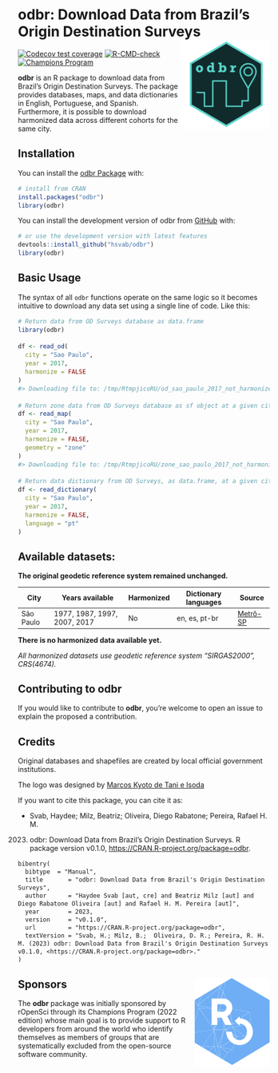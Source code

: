 
<!-- README.md is generated from README.Rmd. Please edit that file -->

# odbr: Download Data from Brazil’s Origin Destination Surveys <img align="right" src="man/figures/logo.png" alt="logo" width="180">

<!-- badges: start -->

[![Codecov test
coverage](https://codecov.io/gh/hsvab/odbr/branch/main/graph/badge.svg)](https://app.codecov.io/gh/hsvab/odbr?branch=main)
[![R-CMD-check](https://github.com/hsvab/odbr/actions/workflows/R-CMD-check.yaml/badge.svg?branch=main)](https://github.com/hsvab/odbr/actions?query=branch%3Amain)
[![Champions
Program](https://raw.githubusercontent.com/ropensci-org/badges/main/svgs/champions-program.svg)](https://ropensci.org/champions/)

<!-- badges: end -->

**odbr** is an R package to download data from Brazil’s Origin
Destination Surveys. The package provides databases, maps, and data
dictionaries in English, Portuguese, and Spanish. Furthermore, it is
possible to download harmonized data across different cohorts for the
same city.

## Installation

You can install the [odbr
Package](https://CRAN.R-project.org/package=odbr) with:

``` r
# install from CRAN
install.packages("odbr")
library(odbr)
```

You can install the development version of odbr from
[GitHub](https://github.com/) with:

``` r
# or use the development version with latest features
devtools::install_github("hsvab/odbr")
library(odbr)
```

## Basic Usage

The syntax of all `odbr` functions operate on the same logic so it
becomes intuitive to download any data set using a single line of code.
Like this:

``` r
# Return data from OD Surveys database as data.frame
library(odbr)

df <- read_od(
  city = "Sao Paulo",
  year = 2017,
  harmonize = FALSE
)
#> Downloading file to: /tmp/RtmpjicoRU/od_sao_paulo_2017_not_harmonized.csv.gz

# Return zone data from OD Surveys database as sf object at a given city and year
df <- read_map(
  city = "Sao Paulo",
  year = 2017,
  harmonize = FALSE,
  geometry = "zone"
)
#> Downloading file to: /tmp/RtmpjicoRU/zone_sao_paulo_2017_not_harmonized.gpkg

# Return data dictionary from OD Surveys, as data.frame, at a given city and year
df <- read_dictionary(
  city = "Sao Paulo",
  year = 2017,
  harmonize = FALSE,
  language = "pt"
)
```

## Available datasets:

**The original geodetic reference system remained unchanged.**

| City      | Years available              | Harmonized | Dictionary languages | Source                                                                             |
| --------- | ---------------------------- | ---------- | -------------------- | ---------------------------------------------------------------------------------- |
| São Paulo | 1977, 1987, 1997, 2007, 2017 | No         | en, es, pt-br        | [Metrô-SP](https://transparencia.metrosp.com.br/dataset/pesquisa-origem-e-destino) |

**There is no harmonized data available yet.**

*All harmonized datasets use geodetic reference system “SIRGAS2000”,
CRS(4674).*

## Contributing to odbr

If you would like to contribute to **odbr**, you’re welcome to open an
issue to explain the proposed a contribution.

## Credits

Original databases and shapefiles are created by local official
government institutions.

The logo was designed by [Marcos Kyoto de Tani e
Isoda](https://www.instagram.com/redes.urbanas/)

If you want to cite this package, you can cite it as:

  - Svab, Haydee; Milz, Beatriz; Oliveira, Diego Rabatone; Pereira,
    Rafael H. M.

<!-- end list -->

2023) odbr: Download Data from Brazil’s Origin Destination Surveys. R
      package version v0.1.0, <https://CRAN.R-project.org/package=odbr>.

<!-- end list -->

    bibentry(
      bibtype  = "Manual",
      title       = "odbr: Download Data from Brazil's Origin Destination Surveys",
      author      = "Haydee Svab [aut, cre] and Beatriz Milz [aut] and Diego Rabatone Oliveira [aut] and Rafael H. M. Pereira [aut]",
      year        = 2023,
      version     = "v0.1.0",
      url         = "https://CRAN.R-project.org/package=odbr",
      textVersion = "Svab, H.; Milz, B.;  Oliveira, D. R.; Pereira, R. H. M. (2023) odbr: Download Data from Brazil's Origin Destination Surveys v0.1.0, <https://CRAN.R-project.org/package=odbr>."
    )

## Sponsors <a href="https://ropensci.org/"><img align="right" src="man/figures/ropenscilogo.png" alt="ropensci logo" width="150" /></a>

The **odbr** package was initially sponsored by rOpenSci through its
Champions Program (2022 edition) whose main goal is to provide support
to R developers from around the world who identify themselves as members
of groups that are systematically excluded from the open-source software
community.
